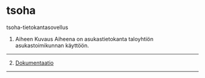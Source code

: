 # tsoha
tsoha-tietokantasovellus

1. Aiheen Kuvaus
Aiheena on asukastietokanta taloyhtiön asukastoimikunnan käyttöön.
------

2. [Dokumentaatio](https://github.com/mikkovalla/tsoha/blob/master/doc/Johdanto.pdf)

----
